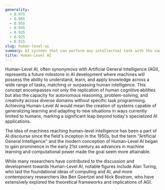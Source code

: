 ```yaml
---
generality:
  - 0.975
  - 0.965
  - 0.955
  - 0.945
  - 0.935
  - 0.925
  - 0.915
slug: human-level-ai
summary: AI systems that can perform any intellectual task with the same proficiency as a human being.
title: Human-Level AI
---
```


Human-Level AI, often synonymous with Artificial General Intelligence (AGI), represents a future milestone in AI development where machines will possess the ability to understand, learn, and apply knowledge across a wide range of tasks, matching or surpassing human intelligence. This concept encompasses not only the replication of human cognitive abilities but also the capacity for autonomous reasoning, problem-solving, and creativity across diverse domains without specific task programming. Achieving Human-Level AI would mean the creation of systems capable of generalizing learning and adapting to new situations in ways currently limited to humans, marking a significant leap beyond today's specialized AI applications.

The idea of machines reaching human-level intelligence has been a part of AI discourse since the field's inception in the 1950s, but the term "Artificial General Intelligence" and the modern conception of Human-Level AI began to gain prominence in the early 21st century as advances in machine learning and computational power made the goal seem more attainable.

While many researchers have contributed to the discussion and development towards Human-Level AI, notable figures include Alan Turing, who laid the foundational ideas of computing and AI, and more contemporary researchers like Ben Goertzel and Nick Bostrom, who have extensively explored the theoretical frameworks and implications of AGI.

